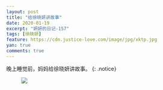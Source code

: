 ```yaml
---
layout: post
title: "给徐晓妍讲故事"
date: 2020-01-19
excerpt: "妍妍的日记-157"
tags: [徐晓妍]
feature: https://cdn.justice-love.com/image/jpg/xktp.jpg
yan: true
comments: true
---
```

晚上睡觉前，妈妈给徐晓妍讲故事。
{: .notice}
<figure>
    <img src="{{ site.staticUrl }}/yanyan/image/jianggushi.jpg" />
</figure>

